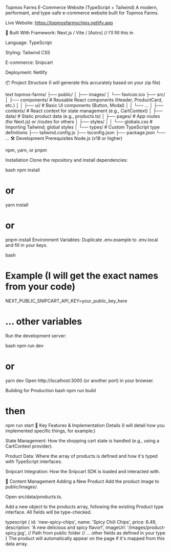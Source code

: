 Topmos Farms E-Commerce Website (TypeScript + Tailwind)
A modern, performant, and type-safe e-commerce website built for Topmos Farms.

Live Website: https://topmosfarmschips.netlify.app

🚀 Built With
Framework: Next.js / Vite / [Astro] // I'll fill this in

Language: TypeScript

Styling: Tailwind CSS

E-commerce: Snipcart

Deployment: Netlify

📦 Project Structure
(I will generate this accurately based on your zip file)

text
topmos-farms/
├── public/
│   ├── images/
│   └── favicon.ico
├── src/
│   ├── components/          # Reusable React components (Header, ProductCard, etc.)
│   │   ├── ui/             # Basic UI components (Button, Modal)
│   │   └── ...
│   ├── contexts/           # React context for state management (e.g., CartContext)
│   ├── data/               # Static product data (e.g., products.ts)
│   ├── pages/              # App routes (for Next.js) or /routes for others
│   ├── styles/
│   │   └── globals.css     # Importing Tailwind; global styles
│   └── types/              # Custom TypeScript type definitions
├── tailwind.config.js
├── tsconfig.json
├── package.json
└── ...
🛠️ Development
Prerequisites
Node.js (v18 or higher)

npm, yarn, or pnpm

Installation
Clone the repository and install dependencies:

bash
npm install
# or
yarn install
# or
pnpm install
Environment Variables: Duplicate .env.example to .env.local and fill in your keys.

bash
# Example (I will get the exact names from your code)
NEXT_PUBLIC_SNIPCART_API_KEY=your_public_key_here
# ... other variables
Run the development server:

bash
npm run dev
# or
yarn dev
Open http://localhost:3000 (or another port) in your browser.

Building for Production
bash
npm run build
# then
npm run start
🔧 Key Features & Implementation Details
(I will detail how you implemented specific things, for example:)

State Management: How the shopping cart state is handled (e.g., using a CartContext provider).

Product Data: Where the array of products is defined and how it's typed with TypeScript interfaces.

Snipcart Integration: How the Snipcart SDK is loaded and interacted with.

📝 Content Management
Adding a New Product
Add the product image to public/images/.

Open src/data/products.ts.

Add a new object to the products array, following the existing Product type interface. All fields will be type-checked.

typescript
{
  id: 'new-spicy-chips',
  name: 'Spicy Chili Chips',
  price: 6.49,
  description: 'A new delicious and spicy flavor!',
  imageUrl: '/images/product-spicy.jpg', // Path from public folder
  // ... other fields as defined in your type
}
The product will automatically appear on the page if it's mapped from this data array.
